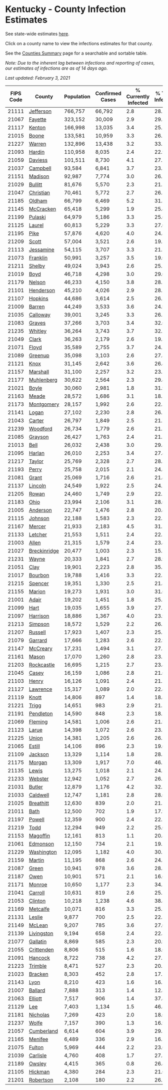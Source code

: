 # Kentucky - County Infection Estimates

See state-wide estimates [here](/infections/us-ky).

Click on a county name to view the infections estimates for that county.

See the [Counties Summary](/infections/summary-counties) page for a searchable and sortable table.

*Note: Due to the inherent lag between infections and reporting of cases, our estimates of infections are as of 14 days ago.*

*Last updated: February 3, 2021*

|   FIPS Code |                       County |   Population |   Confirmed Cases |   % Currently Infected |   % Total Infected |
|-------------|------------------------------|--------------|-------------------|------------------------|--------------------|
|       21111 |       [Jefferson](jefferson) |      766,757 |            66,792 |                    2.8 |               28.1 |
|       21067 |           [Fayette](fayette) |      323,152 |            30,009 |                    2.9 |               29.3 |
|       21117 |             [Kenton](kenton) |      166,998 |            13,035 |                    3.4 |               25.1 |
|       21015 |               [Boone](boone) |      133,581 |            10,959 |                    3.3 |               26.1 |
|       21227 |             [Warren](warren) |      132,896 |            13,438 |                    3.2 |               33.1 |
|       21093 |             [Hardin](hardin) |      110,958 |             8,035 |                    2.4 |               22.9 |
|       21059 |           [Daviess](daviess) |      101,511 |             8,730 |                    4.1 |               27.5 |
|       21037 |         [Campbell](campbell) |       93,584 |             6,841 |                    3.7 |               23.1 |
|       21151 |           [Madison](madison) |       92,987 |             7,774 |                    3.0 |               26.1 |
|       21029 |           [Bullitt](bullitt) |       81,676 |             5,570 |                    2.3 |               21.5 |
|       21047 |       [Christian](christian) |       70,461 |             5,772 |                    2.7 |               26.3 |
|       21185 |             [Oldham](oldham) |       66,799 |             6,469 |                    5.2 |               31.3 |
|       21145 |       [McCracken](mccracken) |       65,418 |             5,299 |                    1.9 |               25.4 |
|       21199 |           [Pulaski](pulaski) |       64,979 |             5,186 |                    3.3 |               25.6 |
|       21125 |             [Laurel](laurel) |       60,813 |             5,229 |                    3.3 |               27.0 |
|       21195 |                 [Pike](pike) |       57,876 |             4,620 |                    4.0 |               24.8 |
|       21209 |               [Scott](scott) |       57,004 |             3,521 |                    2.6 |               19.7 |
|       21113 |       [Jessamine](jessamine) |       54,115 |             3,707 |                    3.3 |               21.7 |
|       21073 |         [Franklin](franklin) |       50,991 |             3,257 |                    3.5 |               19.6 |
|       21211 |             [Shelby](shelby) |       49,024 |             3,943 |                    2.6 |               25.7 |
|       21019 |                 [Boyd](boyd) |       46,718 |             4,298 |                    3.0 |               29.0 |
|       21179 |             [Nelson](nelson) |       46,233 |             4,150 |                    3.8 |               28.1 |
|       21101 |       [Henderson](henderson) |       45,210 |             4,026 |                    2.9 |               28.2 |
|       21107 |           [Hopkins](hopkins) |       44,686 |             3,614 |                    2.5 |               26.7 |
|       21009 |             [Barren](barren) |       44,249 |             3,533 |                    3.6 |               24.9 |
|       21035 |         [Calloway](calloway) |       39,001 |             3,245 |                    3.3 |               26.3 |
|       21083 |             [Graves](graves) |       37,266 |             3,703 |                    3.4 |               32.6 |
|       21235 |           [Whitley](whitley) |       36,264 |             3,743 |                    3.7 |               32.1 |
|       21049 |               [Clark](clark) |       36,263 |             2,179 |                    2.6 |               19.3 |
|       21071 |               [Floyd](floyd) |       35,589 |             2,755 |                    3.7 |               24.1 |
|       21089 |           [Greenup](greenup) |       35,098 |             3,103 |                    2.6 |               27.8 |
|       21121 |                 [Knox](knox) |       31,145 |             2,642 |                    3.6 |               26.4 |
|       21157 |         [Marshall](marshall) |       31,100 |             2,257 |                    3.2 |               23.1 |
|       21177 |     [Muhlenberg](muhlenberg) |       30,622 |             2,564 |                    2.3 |               29.4 |
|       21021 |               [Boyle](boyle) |       30,060 |             2,981 |                    1.8 |               31.9 |
|       21163 |               [Meade](meade) |       28,572 |             1,686 |                    3.1 |               18.7 |
|       21173 |     [Montgomery](montgomery) |       28,157 |             1,992 |                    2.6 |               22.3 |
|       21141 |               [Logan](logan) |       27,102 |             2,230 |                    2.8 |               26.2 |
|       21043 |             [Carter](carter) |       26,797 |             1,849 |                    2.5 |               21.7 |
|       21239 |         [Woodford](woodford) |       26,734 |             1,779 |                    2.6 |               21.2 |
|       21085 |           [Grayson](grayson) |       26,427 |             1,763 |                    2.4 |               21.5 |
|       21013 |                 [Bell](bell) |       26,032 |             2,438 |                    3.0 |               29.8 |
|       21095 |             [Harlan](harlan) |       26,010 |             2,253 |                    3.4 |               27.4 |
|       21217 |             [Taylor](taylor) |       25,769 |             2,328 |                    2.7 |               28.3 |
|       21193 |               [Perry](perry) |       25,758 |             2,015 |                    2.1 |               24.8 |
|       21081 |               [Grant](grant) |       25,069 |             1,716 |                    2.6 |               21.4 |
|       21137 |           [Lincoln](lincoln) |       24,549 |             1,922 |                    2.5 |               24.7 |
|       21205 |               [Rowan](rowan) |       24,460 |             1,749 |                    2.9 |               22.5 |
|       21183 |                 [Ohio](ohio) |       23,994 |             2,106 |                    3.1 |               28.6 |
|       21005 |         [Anderson](anderson) |       22,747 |             1,476 |                    2.8 |               20.4 |
|       21115 |           [Johnson](johnson) |       22,188 |             1,583 |                    2.3 |               22.2 |
|       21167 |             [Mercer](mercer) |       21,933 |             2,183 |                    4.5 |               31.7 |
|       21133 |           [Letcher](letcher) |       21,553 |             1,511 |                    2.4 |               22.1 |
|       21003 |               [Allen](allen) |       21,315 |             1,579 |                    2.4 |               23.4 |
|       21027 | [Breckinridge](breckinridge) |       20,477 |             1,003 |                    2.3 |               15.5 |
|       21231 |               [Wayne](wayne) |       20,333 |             1,841 |                    2.7 |               28.9 |
|       21051 |                 [Clay](clay) |       19,901 |             2,223 |                    2.8 |               35.1 |
|       21017 |           [Bourbon](bourbon) |       19,788 |             1,416 |                    3.3 |               22.7 |
|       21215 |           [Spencer](spencer) |       19,351 |             1,330 |                    2.5 |               21.8 |
|       21155 |             [Marion](marion) |       19,273 |             1,931 |                    3.0 |               31.6 |
|       21001 |               [Adair](adair) |       19,202 |             1,451 |                    1.8 |               25.3 |
|       21099 |                 [Hart](hart) |       19,035 |             1,655 |                    3.9 |               27.2 |
|       21097 |         [Harrison](harrison) |       18,886 |             1,367 |                    4.0 |               23.9 |
|       21213 |           [Simpson](simpson) |       18,572 |             1,529 |                    2.2 |               26.5 |
|       21207 |           [Russell](russell) |       17,923 |             1,407 |                    2.3 |               25.2 |
|       21079 |           [Garrard](garrard) |       17,666 |             1,283 |                    2.6 |               22.9 |
|       21147 |         [McCreary](mccreary) |       17,231 |             1,494 |                    3.1 |               27.3 |
|       21161 |               [Mason](mason) |       17,070 |             1,260 |                    2.8 |               23.2 |
|       21203 |     [Rockcastle](rockcastle) |       16,695 |             1,215 |                    2.7 |               23.4 |
|       21045 |               [Casey](casey) |       16,159 |             1,086 |                    2.8 |               21.6 |
|       21103 |               [Henry](henry) |       16,126 |             1,091 |                    2.4 |               21.5 |
|       21127 |         [Lawrence](lawrence) |       15,317 |             1,089 |                    2.0 |               22.4 |
|       21119 |               [Knott](knott) |       14,806 |               897 |                    1.4 |               18.8 |
|       21221 |               [Trigg](trigg) |       14,651 |               983 |                    2.9 |               21.1 |
|       21191 |       [Pendleton](pendleton) |       14,590 |               848 |                    2.3 |               18.2 |
|       21069 |           [Fleming](fleming) |       14,581 |             1,006 |                    2.6 |               21.9 |
|       21123 |               [Larue](larue) |       14,398 |             1,072 |                    2.6 |               23.3 |
|       21225 |               [Union](union) |       14,381 |             1,205 |                    2.6 |               26.2 |
|       21065 |             [Estill](estill) |       14,106 |               896 |                    2.3 |               19.6 |
|       21109 |           [Jackson](jackson) |       13,329 |             1,114 |                    1.8 |               28.3 |
|       21175 |             [Morgan](morgan) |       13,309 |             1,917 |                    7.0 |               46.7 |
|       21135 |               [Lewis](lewis) |       13,275 |             1,018 |                    2.1 |               24.5 |
|       21233 |           [Webster](webster) |       12,942 |             1,052 |                    2.7 |               26.2 |
|       21031 |             [Butler](butler) |       12,879 |             1,176 |                    4.2 |               32.7 |
|       21033 |         [Caldwell](caldwell) |       12,747 |             1,181 |                    2.8 |               28.6 |
|       21025 |       [Breathitt](breathitt) |       12,630 |               839 |                    2.0 |               21.1 |
|       21011 |                 [Bath](bath) |       12,500 |               702 |                    1.9 |               17.9 |
|       21197 |             [Powell](powell) |       12,359 |               900 |                    2.4 |               22.5 |
|       21219 |                 [Todd](todd) |       12,294 |               949 |                    2.2 |               25.0 |
|       21153 |         [Magoffin](magoffin) |       12,161 |               813 |                    1.1 |               20.8 |
|       21061 |         [Edmonson](edmonson) |       12,150 |               734 |                    2.1 |               19.2 |
|       21229 |     [Washington](washington) |       12,095 |             1,182 |                    4.0 |               30.7 |
|       21159 |             [Martin](martin) |       11,195 |               868 |                    2.6 |               24.3 |
|       21087 |               [Green](green) |       10,941 |               978 |                    3.6 |               28.3 |
|       21187 |                 [Owen](owen) |       10,901 |               571 |                    2.1 |               16.6 |
|       21171 |             [Monroe](monroe) |       10,650 |             1,177 |                    2.3 |               34.3 |
|       21041 |           [Carroll](carroll) |       10,631 |               819 |                    2.6 |               25.1 |
|       21053 |           [Clinton](clinton) |       10,218 |             1,238 |                    4.6 |               38.8 |
|       21169 |         [Metcalfe](metcalfe) |       10,071 |               816 |                    3.3 |               25.2 |
|       21131 |             [Leslie](leslie) |        9,877 |               700 |                    2.5 |               22.5 |
|       21149 |             [McLean](mclean) |        9,207 |               785 |                    3.6 |               27.0 |
|       21139 |     [Livingston](livingston) |        9,194 |               658 |                    2.4 |               22.3 |
|       21077 |         [Gallatin](gallatin) |        8,869 |               585 |                    2.3 |               20.9 |
|       21055 |     [Crittenden](crittenden) |        8,806 |               515 |                    1.6 |               18.6 |
|       21091 |           [Hancock](hancock) |        8,722 |               738 |                    4.2 |               27.1 |
|       21223 |           [Trimble](trimble) |        8,471 |               527 |                    2.3 |               20.1 |
|       21023 |           [Bracken](bracken) |        8,303 |               452 |                    2.8 |               17.7 |
|       21143 |                 [Lyon](lyon) |        8,210 |               423 |                    1.6 |               16.7 |
|       21007 |           [Ballard](ballard) |        7,888 |               313 |                    1.4 |               12.8 |
|       21063 |           [Elliott](elliott) |        7,517 |               906 |                    1.4 |               37.4 |
|       21129 |                   [Lee](lee) |        7,403 |             1,134 |                    1.5 |               46.8 |
|       21181 |         [Nicholas](nicholas) |        7,269 |               423 |                    2.0 |               18.6 |
|       21237 |               [Wolfe](wolfe) |        7,157 |               390 |                    1.3 |               16.9 |
|       21057 |     [Cumberland](cumberland) |        6,614 |               604 |                    3.9 |               29.3 |
|       21165 |           [Menifee](menifee) |        6,489 |               336 |                    2.9 |               16.5 |
|       21075 |             [Fulton](fulton) |        5,969 |               444 |                    2.2 |               23.6 |
|       21039 |         [Carlisle](carlisle) |        4,760 |               408 |                    1.7 |               27.3 |
|       21189 |             [Owsley](owsley) |        4,415 |               365 |                    0.8 |               26.4 |
|       21105 |           [Hickman](hickman) |        4,380 |               284 |                    2.3 |               21.0 |
|       21201 |       [Robertson](robertson) |        2,108 |               180 |                    2.2 |               26.7 |